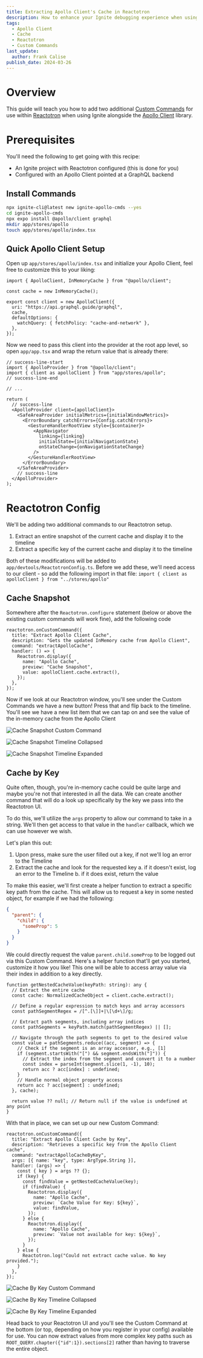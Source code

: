 ```yaml
---
title: Extracting Apollo Client's Cache in Reactotron
description: How to enhance your Ignite debugging experience when using the Apollo client with Custom Commands in Reactotron
tags:
  - Apollo Client
  - Cache
  - Reactotron
  - Custom Commands
last_update:
  author: Frank Calise
publish_date: 2024-03-26
---
```


# Overview

This guide will teach you how to add two additional [Custom Commands](https://docs.infinite.red/reactotron/custom-commands/) for use within [Reactotron](https://docs.infinite.red/reactotron/) when using Ignite alongside the [Apollo Client](https://www.apollographql.com/docs/react/) library.

# Prerequisites

You'll need the following to get going with this recipe:

- An Ignite project with Reactotron configured (this is done for you)
- Configured with an Apollo Client pointed at a GraphQL backend

## Install Commands

```bash
npx ignite-cli@latest new ignite-apollo-cmds --yes
cd ignite-apollo-cmds
npx expo install @apollo/client graphql
mkdir app/stores/apollo
touch app/stores/apollo/index.tsx
```

## Quick Apollo Client Setup

Open up `app/stores/apollo/index.tsx` and initialize your Apollo Client, feel free to customize this to your liking:

```tsx title="app/stores/apollo/index.tsx"
import { ApolloClient, InMemoryCache } from "@apollo/client";

const cache = new InMemoryCache();

export const client = new ApolloClient({
  uri: "https://api.graphql.guide/graphql",
  cache,
  defaultOptions: {
    watchQuery: { fetchPolicy: "cache-and-network" },
  },
});
```

Now we need to pass this client into the provider at the root app level, so open `app/app.tsx` and wrap the return value that is already there:

```tsx title="app/app.tsx"
// success-line-start
import { ApolloProvider } from "@apollo/client";
import { client as apolloClient } from "app/stores/apollo";
// success-line-end

// ...

return (
  // success-line
  <ApolloProvider client={apolloClient}>
    <SafeAreaProvider initialMetrics={initialWindowMetrics}>
      <ErrorBoundary catchErrors={Config.catchErrors}>
        <GestureHandlerRootView style={$container}>
          <AppNavigator
            linking={linking}
            initialState={initialNavigationState}
            onStateChange={onNavigationStateChange}
          />
        </GestureHandlerRootView>
      </ErrorBoundary>
    </SafeAreaProvider>
    // success-line
  </ApolloProvider>
);
```

# Reactotron Config

We'll be adding two additional commands to our Reactotron setup.

1. Extract an entire snapshot of the current cache and display it to the timeline
2. Extract a specific key of the current cache and display it to the timeline

Both of these modifications will be added to `app/devtools/ReactotronConfig.ts`. Before we add these, we'll need access to our client - so add the following import in that file: `import { client as apolloClient } from "../stores/apollo"`

## Cache Snapshot

Somewhere after the `Reactotron.configure` statement (below or above the existing custom commands will work fine), add the following code

```tsx title="app/devtools/ReactotronConfig.ts"
reactotron.onCustomCommand({
  title: "Extract Apollo Client Cache",
  description: "Gets the updated InMemory cache from Apollo Client",
  command: "extractApolloCache",
  handler: () => {
    Reactotron.display({
      name: "Apollo Cache",
      preview: "Cache Snapshot",
      value: apolloClient.cache.extract(),
    });
  },
});
```

Now if we look at our Reactotron window, you'll see under the Custom Commands we have a new button! Press that and flip back to the timeline. You'll see we have a new list item that we can tap on and see the value of the in-memory cache from the Apollo Client

![Cache Snapshot Custom Command](https://github.com/infinitered/ignite-cookbook/assets/374022/3afeba98-70e9-486a-bc98-f3cb2a18e4b3)

![Cache Snapshot Timeline Collapsed](https://github.com/infinitered/ignite-cookbook/assets/374022/14bbca18-23dc-4603-9fec-d7d3f78b2906)

![Cache Snapshot Timeline Expanded](https://github.com/infinitered/ignite-cookbook/assets/374022/f4444809-42a2-4e92-9f34-4fdb2f0b11c1)

## Cache by Key

Quite often, though, you're in-memory cache could be quite large and maybe you're not that interested in all the data. We can create another command that will do a look up specifically by the key we pass into the Reactotron UI.

To do this, we'll utilize the `args` property to allow our command to take in a string. We'll then get access to that value in the `handler` callback, which we can use however we wish.

Let's plan this out:

1. Upon press, make sure the user filled out a key, if not we'll log an error to the Timeline
2. Extract the cache and look for the requested key
   a. if it doesn't exist, log an error to the Timeline
   b. if it does exist, return the value

To make this easier, we'll first create a helper function to extract a specific key path from the cache. This will allow us to request a key in some nested object, for example if we had the following:

```json
{
  "parent": {
    "child": {
      "someProp": 5
    }
  }
}
```

We could directly request the value `parent.child.someProp` to be logged out via this Custom Command. Here's a helper function that'll get you started, customize it how you like! This one will be able to access array value via their index in addition to a key directly.

```tsx title="app/devtools/ReactogronConfig.ts"
function getNestedCacheValue(keyPath: string): any {
  // Extract the entire cache
  const cache: NormalizedCacheObject = client.cache.extract();

  // Define a regular expression to match keys and array accessors
  const pathSegmentRegex = /[^.[\]]+|\[\d+\]/g;

  // Extract path segments, including array indices
  const pathSegments = keyPath.match(pathSegmentRegex) || [];

  // Navigate through the path segments to get to the desired value
  const value = pathSegments.reduce((acc, segment) => {
    // Check if the segment is an array accessor, e.g., [1]
    if (segment.startsWith("[") && segment.endsWith("]")) {
      // Extract the index from the segment and convert it to a number
      const index = parseInt(segment.slice(1, -1), 10);
      return acc ? acc[index] : undefined;
    }
    // Handle normal object property access
    return acc ? acc[segment] : undefined;
  }, cache);

  return value ?? null; // Return null if the value is undefined at any point
}
```

With that in place, we can set up our new Custom Command:

```tsx
reactotron.onCustomCommand({
  title: "Extract Apollo Client Cache by Key",
  description: "Retrieves a specific key from the Apollo Client cache",
  command: "extractApolloCacheByKey",
  args: [{ name: "key", type: ArgType.String }],
  handler: (args) => {
    const { key } = args ?? {};
    if (key) {
      const findValue = getNestedCacheValue(key);
      if (findValue) {
        Reactotron.display({
          name: "Apollo Cache",
          preview: `Cache Value for Key: ${key}`,
          value: findValue,
        });
      } else {
        Reactotron.display({
          name: "Apollo Cache",
          preview: `Value not available for key: ${key}`,
        });
      }
    } else {
      Reactotron.log("Could not extract cache value. No key provided.");
    }
  },
});
```

![Cache By Key Custom Command](https://github.com/infinitered/ignite-cookbook/assets/374022/2262dfc4-ce4e-409c-9ab5-3bfb0e45d788)

![Cache By Key Timeline Collapsed](https://github.com/infinitered/ignite-cookbook/assets/374022/e2659614-2322-45ec-93cc-1a09123bff4c)

![Cache By Key Timeline Expanded](https://github.com/infinitered/ignite-cookbook/assets/374022/86966b34-ba10-46ce-931c-de5579b5f6c4)

Head back to your Reactotron UI and you'll see the Custom Command at the bottom (or top, depending on how you register in your config) available for use. You can now extract values from more complex key paths such as `ROOT_QUERY.chapter({"id":1}).sections[2]` rather than having to traverse the entire object.
